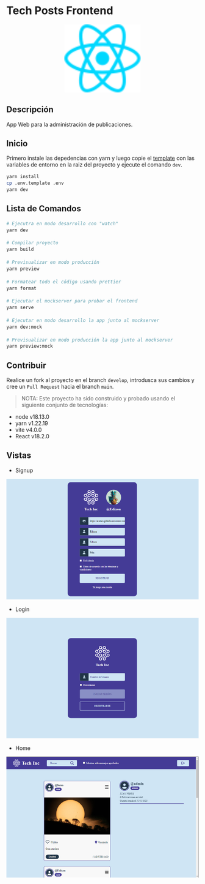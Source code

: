 # Tech Posts Frontend

<!-- [![Netlify Status](https://api.netlify.com/api/v1/badges/ea77ae72-8d7b-4800-9391-29d59d9ef891/deploy-status)](https://app.netlify.com/sites/tech-posts-demo/deploys) -->

<p align="center">
  <a href="https://reactjs.org/" target="blank"><img src="./docs/react.svg" width="200" alt="React Logo" /></a>
</p>

## Descripción

App Web para la administración de publicaciones.

## Inicio

Primero instale las depedencias con yarn y luego copie el [template](./.env.template) con las variables de entorno en la
raiz del proyecto y ejecute el comando `dev`.

```sh
yarn install
cp .env.template .env
yarn dev
```

## Lista de Comandos

```sh
# Ejecutra en modo desarrollo con "watch"
yarn dev

# Compilar proyecto
yarn build

# Previsualizar en modo producción
yarn preview

# Formatear todo el código usando prettier
yarn format

# Ejecutar el mockserver para probar el frontend
yarn serve

# Ejecutar en modo desarrollo la app junto al mockserver
yarn dev:mock

# Previsualizar en modo producción la app junto al mockserver
yarn preview:mock
```

<!-- ## Mockup

En el archivo [./public/mock/db.json](./public/mock/db.json) se encuentra un mockup de datos para desplegar una "demo"
de la aplicación y así poder mostrar la interfaz de forma estática.

> NOTA: Esta demo no es funcional solo sirve para mostrar la interfaz usando datos ficticios.

**Demo** &#x279c; [https://tech-posts-demo.netlify.app/](https://tech-posts-demo.netlify.app/) -->

## Contribuir

Realice un fork al proyecto en el branch `develop`, introdusca sus cambios y cree un `Pull Request` hacia el branch
`main`.

> NOTA: Este proyecto ha sido construido y probado usando el siguiente conjunto de tecnologías:

- node v18.13.0
- yarn v1.22.19
- vite v4.0.0
- React v18.2.0

## Vistas

- Signup

![Signup](./docs/signup.png)

- Login

![Login](./docs/login.png)

- Home

![Home](./docs/home.png)
